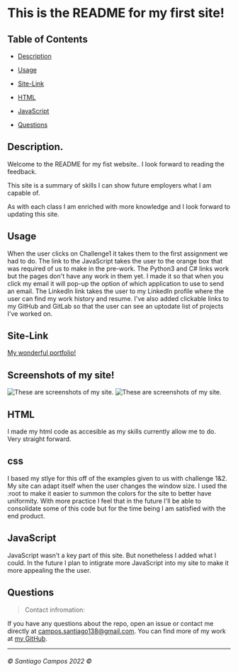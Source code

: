 # This is the README for my first site!


## Table of Contents

* [Description](#description)

* [Usage](#usage)

* [Site-Link](#site-link)

* [HTML](#html)

* [JavaScript](#javascript)

* [Questions](#questions)



## Description.

Welcome to the README for my fist website.. I look forward to reading the feedback.

This site is a summary of skills I can show future employers what I am capable of.

As with each class I am enriched with more knowledge and I look forward to updating this site.

 

## Usage

When the user clicks on Challenge1 it takes them to the first assignment we had to do.
The link to the JavaScript takes the user to the orange box that was required of us to make in the pre-work.
The Python3 and C# links work but the pages don't have any work in them yet.
I made it so that when you click my email it will pop-up the option of which application to use to send an email.
The LinkedIn link takes the user to my LinkedIn profile where the user can find my work history and resume.
I've also added clickable links to my GitHub and GitLab so that the user can see an uptodate list of projects I've worked on.

## Site-Link

[My wonderful portfolio!](https://everyone1138.github.io/Challenge2-personal-site/)

## Screenshots of my site!

![These are screenshots of my site.](<./assests/Screenshot (8).png>)
![These are screenshots of my site.](<./assests/Screenshot (7).png>)

## HTML

I made my html code as accesible as my skills currently allow me to do. Very straight forward.

## css

I based my stlye for this off of the examples given to us with challenge 1&2. My site can adapt itself when the user changes the window size.
I used the :root to make it easier to summon the colors for the site to better have uniformity. With more practice I feel that in the future
I'll be able to consolidate some of this code but for the time being I am satisfied with the end product.

## JavaScript

JavaScript wasn't a key part of this site. But nonetheless I added what I could. In the future I plan to intigrate more JavaScript into my site
to make it more appealing the the user.


## Questions

>Contact infromation:

If you have any questions about the repo, open an issue or contact me directly at campos.santiago138@gmail.com. You can find
more of my work at [my GitHub](https://github.com/Everyone1138).

---

###### ©️ Santiago Campos 2022 ©️
